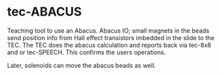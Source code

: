 # tec-ABACUS

Teaching tool to use an Abacus.
Abacus IO; small magnets in the beads send position info from Hall effect transistors imbedded in the slide to the TEC. The TEC does the abacus calculation and reports back via tec-8x8 and or tec-SPEECH. This confirms the users operations.

Later, solenoids can move the abacus beads as well.
